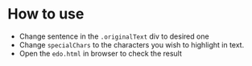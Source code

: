 # How to use

- Change sentence in the `.originalText` div to desired one
- Change `specialChars` to the characters you wish to highlight in text.
- Open the `edo.html` in browser to check the result